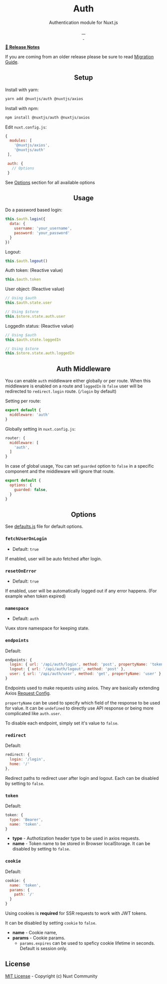 <h1 align="center">Auth</h1>

<p align="center">Authentication module for Nuxt.js</p>

<p align="center">
<a href="https://david-dm.org/nuxt-community/auth-module">
    <img alt="" src="https://david-dm.org/nuxt-community/auth-module/status.svg?style=flat-square">
</a>
<a href="https://standardjs.com">
    <img alt="" src="https://img.shields.io/badge/code_style-standard-brightgreen.svg?style=flat-square">
</a>
<a href="https://circleci.com/gh/nuxt-community/auth-module">
    <img alt="" src="https://img.shields.io/circleci/project/github/nuxt-community/auth-module.svg?style=flat-square">
</a>
<a href="https://codecov.io/gh/nuxt-community/auth-module">
    <img alt="" src="https://img.shields.io/codecov/c/github/nuxt-community/auth-module.svg?style=flat-square">
</a>
<br>
<a href="https://npmjs.com/package/@nuxtjs/auth">
    <img alt="" src="https://img.shields.io/npm/v/@nuxtjs/auth/latest.svg?style=flat-square">
</a>
<a href="https://npmjs.com/package/@nuxtjs/auth">
    <img alt="" src="https://img.shields.io/npm/dt/@nuxtjs/auth.svg?style=flat-square">
</a>
</p>

[📖 **Release Notes**](./CHANGELOG.md)

If you are coming from an older release please be sure to read [Migration Guide](https://github.com/nuxt-community/auth-module/wiki/Migration-guide).

<h2 align="center">Setup</h2>

Install with yarn:

```bash
yarn add @nuxtjs/auth @nuxtjs/axios
```

Install with npm:

```bash
npm install @nuxtjs/auth @nuxtjs/axios
```

Edit `nuxt.config.js`:

```js
{
  modules: [
    '@nuxtjs/axios',
    '@nuxtjs/auth'
 ],

 auth: {
   // Options
 }
```

See [Options](#options) section for all available options

<h2 align="center">Usage</h2>

Do a password based login:

```js
this.$auth.login({
  data: {
    username: 'your_username',
    password: 'your_password'
  }
})
```

Logout:

```js
this.$auth.logout()
```

Auth token: (Reactive value)

```js
this.$auth.token
```

User object: (Reactive value)

```js
// Using $auth
this.$auth.state.user

// Using $store
this.$store.state.auth.user
```

LoggedIn status: (Reactive value)

```js
// Using $auth
this.$auth.state.loggedIn

// Using $store
this.$store.state.auth.loggedIn
```

<h2 align="center">Auth Middleware</h2>

You can enable `auth` middleware either globally or per route.
When this middleware is enabled on a route and `loggedIn` is `false` user will be redirected to `redirect.login` route. (`/login` by default)

Setting per route:

```js
export default {
  middleware: 'auth'
}
```

Globally setting in `nuxt.config.js`:

```js
router: {
  middleware: [
    'auth',
  ]
}
```

In case of global usage, You can set `guarded` option to `false` in a specific component and the middleware will ignore that route.

```js
export default {
  options: {
    guarded: false,
  }
}
```

<h2 align="center">Options</h2>

See [defaults.js](lib/defaults.js) file for default options.

### `fetchUserOnLogin`
- Default: `true`

If enabled, user will be auto fetched after login.

### `resetOnError`
- Default: `true`

If enabled, user will be automatically logged out if any error happens. (For example when token expired)

### `namespace`
- Default: `auth`

Vuex store namespace for keeping state.

### `endpoints`
Default:
```js
endpoints: {
  login: { url: '/api/auth/login', method: 'post', propertyName: 'token' },
  logout: { url: '/api/auth/logout', method: 'post' },
  user: { url: '/api/auth/user', method: 'get', propertyName: 'user' }
}
```

Endpoints used to make requests using axios. They are basically extending Axios [Request Config](https://github.com/axios/axios#request-config).

`propertyName` can be used to specify which field of the response to be used for value. It can be `undefined` to directly use API response or being more complicated like `auth.user`.

To disable each endpoint, simply set it's value to `false`.

### `redirect`
Default:
```js
redirect: {
  login: '/login',
  home: '/'
},
```

Redirect paths to redirect user after login and logout. Each can be disabled by setting to `false`.

### `token`
Default:
```js
token: {
  type: 'Bearer',
  name: 'token'.
}
```

* **type** - Authotization header type to be used in axios requests.
* **name** - Token name to be stored in Browser localStorage. It can be disabled by setting to `false`.

### `cookie`
Default:
```js
cookie: {
  name: 'token',
  params: {
    path: '/'
  }
}
```

Using cookies is **required** for SSR requests to work with JWT tokens.

It can be disabled by setting `cookie` to `false`.

* **name** - Cookie name,
* **params** - Cookie params.
  * `params.expires` can be used to speficy cookie lifetime in seconds. Default is session only.

## License

[MIT License](./LICENSE) - Copyright (c) Nuxt Community
